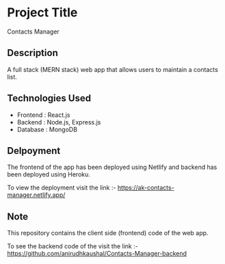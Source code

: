 # Project Title

Contacts Manager

## Description

A full stack (MERN stack) web app that allows users to maintain a contacts list. 

## Technologies Used

* Frontend : React.js
* Backend : Node.js, Express.js
* Database : MongoDB

## Delpoyment

The frontend of the app has been deployed using Netlify and backend has been deployed using Heroku.

To view the deployment visit the link :- https://ak-contacts-manager.netlify.app/

## Note

This repository contains the client side (frontend) code of the web app. 

To see the backend code of the visit the link :- https://github.com/anirudhkaushal/Contacts-Manager-backend
